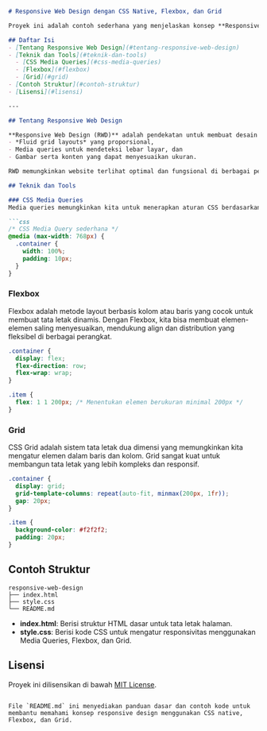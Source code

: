 
```markdown
# Responsive Web Design dengan CSS Native, Flexbox, dan Grid

Proyek ini adalah contoh sederhana yang menjelaskan konsep **Responsive Web Design** menggunakan CSS native, Flexbox, dan CSS Grid. Tujuannya adalah untuk membantu pemula dan pengembang web memahami cara membangun tata letak web yang dapat menyesuaikan diri dengan berbagai ukuran layar, mulai dari perangkat seluler hingga desktop.

## Daftar Isi
- [Tentang Responsive Web Design](#tentang-responsive-web-design)
- [Teknik dan Tools](#teknik-dan-tools)
  - [CSS Media Queries](#css-media-queries)
  - [Flexbox](#flexbox)
  - [Grid](#grid)
- [Contoh Struktur](#contoh-struktur)
- [Lisensi](#lisensi)

---

## Tentang Responsive Web Design

**Responsive Web Design (RWD)** adalah pendekatan untuk membuat desain web yang dapat menyesuaikan tampilannya dengan ukuran dan orientasi layar perangkat pengguna. RWD menggabungkan penggunaan:
- *Fluid grid layouts* yang proporsional,
- Media queries untuk mendeteksi lebar layar, dan
- Gambar serta konten yang dapat menyesuaikan ukuran.

RWD memungkinkan website terlihat optimal dan fungsional di berbagai perangkat tanpa memerlukan pembuatan beberapa versi situs.

## Teknik dan Tools

### CSS Media Queries
Media queries memungkinkan kita untuk menerapkan aturan CSS berdasarkan kondisi tertentu, seperti lebar layar. Ini adalah komponen kunci dalam RWD untuk membuat elemen beradaptasi dengan ukuran layar yang berbeda.

```css
/* CSS Media Query sederhana */
@media (max-width: 768px) {
  .container {
    width: 100%;
    padding: 10px;
  }
}
```

### Flexbox
Flexbox adalah metode layout berbasis kolom atau baris yang cocok untuk membuat tata letak dinamis. Dengan Flexbox, kita bisa membuat elemen-elemen saling menyesuaikan, mendukung align dan distribution yang fleksibel di berbagai perangkat.

```css
.container {
  display: flex;
  flex-direction: row;
  flex-wrap: wrap;
}

.item {
  flex: 1 1 200px; /* Menentukan elemen berukuran minimal 200px */
}
```

### Grid
CSS Grid adalah sistem tata letak dua dimensi yang memungkinkan kita mengatur elemen dalam baris dan kolom. Grid sangat kuat untuk membangun tata letak yang lebih kompleks dan responsif.

```css
.container {
  display: grid;
  grid-template-columns: repeat(auto-fit, minmax(200px, 1fr));
  gap: 20px;
}

.item {
  background-color: #f2f2f2;
  padding: 20px;
}
```

## Contoh Struktur

```
responsive-web-design
├── index.html
├── style.css
└── README.md
```

- **index.html**: Berisi struktur HTML dasar untuk tata letak halaman.
- **style.css**: Berisi kode CSS untuk mengatur responsivitas menggunakan Media Queries, Flexbox, dan Grid.

## Lisensi

Proyek ini dilisensikan di bawah [MIT License](LICENSE).

```

File `README.md` ini menyediakan panduan dasar dan contoh kode untuk membantu memahami konsep responsive design menggunakan CSS native, Flexbox, dan Grid.